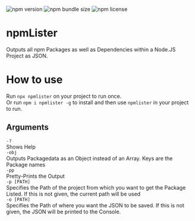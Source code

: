 ![npm version](https://img.shields.io/npm/v/npmlister.svg)
![npm bundle size](https://img.shields.io/bundlephobia/min/npmlister.svg)
![npm license](https://img.shields.io/npm/l/npmlister.svg)
# npmLister
Outputs all npm Packages as well as Dependencies within a Node.JS Project as JSON.

# How to use
Run `npx npmlister` on your project to run once.  
Or run `npm i npmlister -g` to install and then use `npmlister` in your project to run.

## Arguments
`-?`  
Shows Help  
`-obj`  
Outputs Packagedata as an Object instead of an Array. Keys are the Package names  
`-pp`  
Pretty-Prints the Output  
`-p [PATH]`  
Specifies the Path of the project from which you want to get the Package Listed. If this is not given, the current path will be used  
`-o [PATH]`  
Specifies the Path of where you want the JSON to be saved. If this is not given, the JSON will be printed to the Console.
